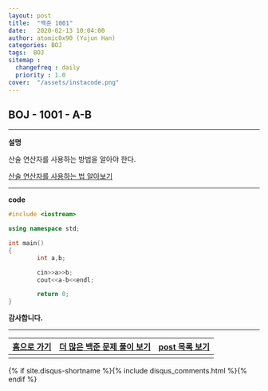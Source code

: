 ```yaml
---
layout: post
title:  "백준 1001"
date:   2020-02-13 10:04:00
author: atomic0x90 (Yujun Han)
categories: BOJ
tags:  BOJ
sitemap :
  changefreq : daily
  priority : 1.0
cover:  "/assets/instacode.png"
---
```



## BOJ - 1001 - A-B

---

**설명**

산술 연산자를 사용하는 방법을 알아야 한다.

[산술 연산자를 사용하는 법 알아보기][10]


---

**code**
```cpp
#include <iostream>

using namespace std;

int main()
{
        int a,b;

        cin>>a>>b;
        cout<<a-b<<endl;

        return 0;
}
```

**감사합니다.**

---

[홈으로 가기][01]       |[더 많은 백준 문제 풀이 보기][00]      |[post 목록 보기][02]
:------:                |:------:                               |:------:
                        |                                       |

[00]: https://atomic0x90.github.io/posts/#BOJ "Beakjoon post"
[01]: https://atomic0x90.github.io/ "home"
[02]: https://atomic0x90.github.io/posts/ "posts"

[10]: https://atomic0x90.github.io/c-language/2019/06/13/arithmetic-operator.html "산술 연산자"

{% if site.disqus-shortname %}{% include disqus_comments.html %}{% endif %}













